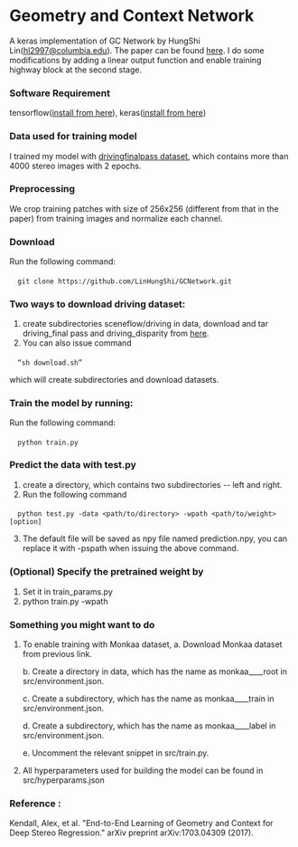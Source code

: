 # Geometry and Context Network
   A keras implementation of GC Network by HungShi Lin(hl2997@columbia.edu). The paper can be found [here](https://arxiv.org/abs/1703.04309).
I do some modifications by adding a linear output function and enable training highway block at the second stage.

### Software Requirement
   tensorflow([install from here](https://www.tensorflow.org/install/)), keras([install from here](https://keras.io/#installation))

### Data used for training model  
   I trained my model with [drivingfinalpass dataset](https://lmb.informatik.uni-freiburg.de/resources/datasets/SceneFlowDatasets.en.html), which contains more than 4000 stereo images with 2 epochs.

### Preprocessing
   We crop training patches with size of 256x256 (different from that in the paper) from training images and normalize each channel.

### Download
   Run the following command:
####   
      git clone https://github.com/LinHungShi/GCNetwork.git
   
### Two ways to download driving dataset:  
  1. create subdirectories sceneflow/driving in data, download and tar driving_final pass and driving_disparity from [here](https://lmb.informatik.uni-freiburg.de/resources/datasets/SceneFlowDatasets.en.html). 
  2. You can also issue command 
####
      “sh download.sh” 
   which will create subdirectories and download datasets.
   
### Train the model by running:
   Run the following command: 
####
      python train.py

### Predict the data with test.py
   1. create a directory, which contains two subdirectories -- left and right. 
   2. Run the following command
####
      python test.py -data <path/to/directory> -wpath <path/to/weight> [option]
   3. The default file will be saved as npy file named prediction.npy, you can replace it with -pspath when issuing the above command.
### (Optional) Specify the pretrained weight by
   1. Set it in train_params.py
   2. python train.py -wpath <path to the pretrained weight>

### Something you might want to do
   1. To enable training with Monkaa dataset, 
      a. Download Monkaa dataset from previous link.
      
      b. Create a directory in data, which has the name as monkaa____root in src/environment.json.
      
      c. Create a subdirectory, which has the name as monkaa____train in src/environment.json.
      
      d. Create a subdirectory, which has the name as monkaa____label in src/environment.json.
      
      e. Uncomment the relevant snippet in src/train.py.
      
   2. All hyperparameters used for building the model can be found in src/hyperparams.json

### Reference :
   Kendall, Alex, et al. "End-to-End Learning of Geometry and Context for Deep Stereo Regression." arXiv preprint arXiv:1703.04309 (2017).
